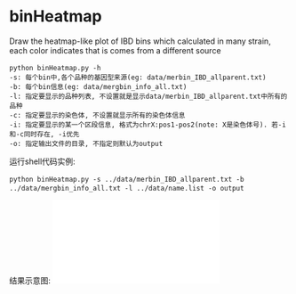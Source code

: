 # binHeatmap
Draw the heatmap-like plot of IBD bins which calculated in many strain, each color indicates that is comes from a different source
```shell
python binHeatmap.py -h
-s: 每个bin中,各个品种的基因型来源(eg: data/merbin_IBD_allparent.txt)
-b: 每个bin信息(eg: data/mergbin_info_all.txt)
-l: 指定要显示的品种列表, 不设置就是显示data/merbin_IBD_allparent.txt中所有的品种
-c: 指定要显示的染色体, 不设置就显示所有的染色体信息
-i: 指定要显示的某一个区段信息, 格式为chrX:pos1-pos2(note: X是染色体号). 若-i和-c同时存在, -i优先
-o: 指定输出文件的目录, 不指定则默认为output
```

运行shell代码实例: 
```shell
python binHeatmap.py -s ../data/merbin_IBD_allparent.txt -b ../data/mergbin_info_all.txt -l ../data/name.list -o output
```

结果示意图:
![结果示意图](scripts/output/1.pdf "chr1")
